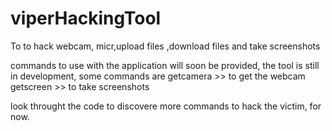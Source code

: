 # viperHackingTool
To to hack webcam, micr,upload files ,download files and take screenshots

commands to use with the application will soon be provided, the tool is still in development, some commands are
  getcamera >> to get the webcam
  getscreen >> to take screenshots
  
look throught the code to discovere more commands to hack the victim, for now.
